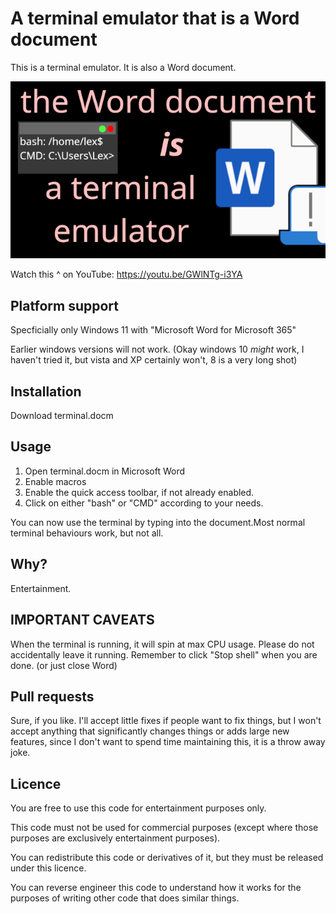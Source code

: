 # A terminal emulator that is a Word document

This is a terminal emulator. It is also a Word document.

[![the Word document is a terminal emulator](https://github.com/lexbailey/terminal.docm/blob/main/yt_thumb.png)](https://youtu.be/GWlNTg-i3YA)

Watch this ^ on YouTube: https://youtu.be/GWlNTg-i3YA

## Platform support

Specficially only Windows 11 with "Microsoft Word for Microsoft 365"

Earlier windows versions will not work. (Okay windows 10 _might_ work, I haven't tried it, but vista and XP certainly won't, 8 is a very long shot)

## Installation

Download terminal.docm

## Usage

1. Open terminal.docm in Microsoft Word
2. Enable macros
3. Enable the quick access toolbar, if not already enabled.
4. Click on either "bash" or "CMD" according to your needs.

You can now use the terminal by typing into the document.Most normal terminal behaviours work, but not all.

## Why?

Entertainment.

## IMPORTANT CAVEATS

When the terminal is running, it will spin at max CPU usage. Please do not accidentally leave it running. Remember to click "Stop shell" when you are done. (or just close Word)

## Pull requests

Sure, if you like. I'll accept little fixes if people want to fix things, but I won't accept anything that significantly changes things or adds large new features, since I don't want to spend time maintaining this, it is a throw away joke.

## Licence

You are free to use this code for entertainment purposes only.

This code must not be used for commercial purposes (except where those purposes are exclusively entertainment purposes).

You can redistribute this code or derivatives of it, but they must be released under this licence.

You can reverse engineer this code to understand how it works for the purposes of writing other code that does similar things.
